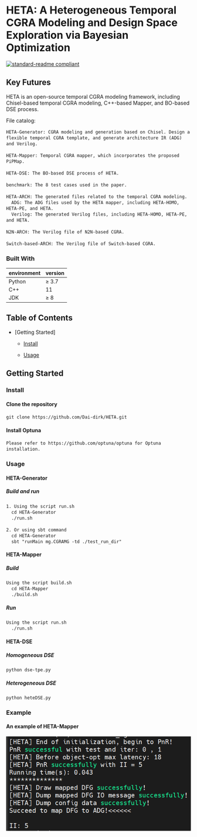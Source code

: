 # HETA: A Heterogeneous Temporal CGRA Modeling and Design Space Exploration via Bayesian Optimization
[![standard-readme compliant](https://camo.githubusercontent.com/f116695412df39ab3c98d8291befdb93af123f56aecc79fff4b20c410a5b54c7/68747470733a2f2f696d672e736869656c64732e696f2f62616467652f726561646d652532307374796c652d7374616e646172642d627269676874677265656e2e7376673f7374796c653d666c61742d737175617265)](https://github.com/Dai-dirk/HETA/blob/main/README.md)

## Key Futures

HETA is an open-source temporal CGRA modeling framework, including Chisel-based temporal CGRA modeling, C++-based Mapper, and BO-based DSE process.

File catalog:

    HETA-Generator: CGRA modeling and generation based on Chisel. Design a flexible temporal CGRA template, and generate architecture IR (ADG) and Verilog.

    HETA-Mapper: Temporal CGRA mapper, which incorporates the proposed PiPMap.

    HETA-DSE: The BO-based DSE process of HETA.

    benchmark: The 8 test cases used in the paper.

    HETA-ARCH: The generated files related to the temporal CGRA modeling.
      ADG: The ADG files used by the HETA mapper, including HETA-HOMO, HETA-PE, and HETA.
      Verilog: The generated Verilog files, including HETA-HOMO, HETA-PE, and HETA.

    N2N-ARCH: The Verilog file of N2N-based CGRA. 

    Switch-based-ARCH: The Verilog file of Switch-based CGRA. 



### Built With

| environment | version   |
| ----------- | --------- |
| Python      | ≥ 3.7 |
| C++        |   11   |
| JDK       |   ≥ 8   |



## Table of Contents

- [Getting Started]

  - [Install](#Install)

  - [Usage](#Usage)


## Getting Started

### Install

#### Clone the repository

    git clone https://github.com/Dai-dirk/HETA.git

#### Install Optuna

    Please refer to https://github.com/optuna/optuna for Optuna installation.


### Usage

#### HETA-Generator

##### Build and run

    1. Using the script run.sh
      cd HETA-Generator
      ./run.sh

    2. Or using sbt command
      cd HETA-Generator
      sbt "runMain mg.CGRAMG -td ./test_run_dir"

#### HETA-Mapper

##### Build

    Using the script build.sh
      cd HETA-Mapper
      ./build.sh

##### Run

    Using the script run.sh
      ./run.sh

#### HETA-DSE

##### Homogeneous DSE

    python dse-tpe.py

##### Heterogeneous DSE

    python heteDSE.py

### Example

#### An example of HETA-Mapper

![ ](https://github.com/Dai-dirk/HETA/blob/main/example.png)


      

